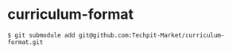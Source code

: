 # curriculum-format

```
$ git submodule add git@github.com:Techpit-Market/curriculum-format.git
```
